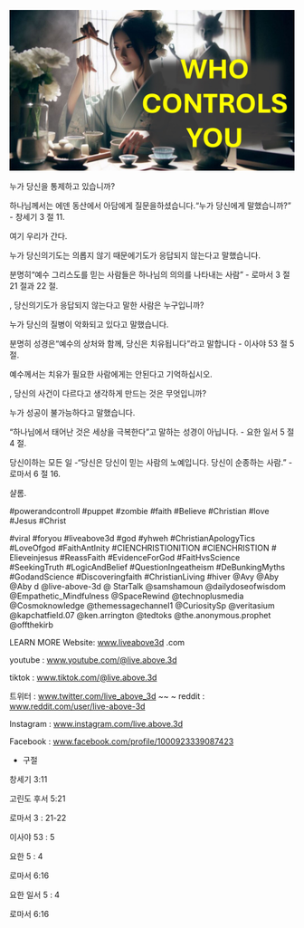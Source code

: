 ![Video cover image](../cover.jpg "cover photo")

누가 당신을 통제하고 있습니까?

하나님께서는 에덴 동산에서 아담에게 질문을하셨습니다.“누가 당신에게 말했습니까?” - 창세기 3 절 11.

여기 우리가 간다.

누가 당신의기도는 의롭지 않기 때문에기도가 응답되지 않는다고 말했습니다.

분명히“예수 그리스도를 믿는 사람들은 하나님의 의의를 나타내는 사람” - 로마서 3 절 21 절과 22 절.

, 당신의기도가 응답되지 않는다고 말한 사람은 누구입니까?

누가 당신의 질병이 악화되고 있다고 말했습니다.

분명히 성경은“예수의 상처와 함께, 당신은 치유됩니다”라고 말합니다 - 이사야 53 절 5 절.

예수께서는 치유가 필요한 사람에게는 안된다고 기억하십시오.

, 당신의 사건이 다르다고 생각하게 만드는 것은 무엇입니까?

누가 성공이 불가능하다고 말했습니다.

“하나님에서 태어난 것은 세상을 극복한다”고 말하는 성경이 아닙니다. - 요한 일서 5 절 4 절.

당신이하는 모든 일 -“당신은 당신이 믿는 사람의 노예입니다. 당신이 순종하는 사람.” - 로마서 6 절 16.

샬롬.


#powerandcontroll #puppet #zombie #faith #Believe #Christian #love #Jesus #Christ

#viral #foryou #liveabove3d #god #yhweh #ChristianApologyTics #LoveOfgod #FaithAntInity #CIENCHRISTIONITION #CIENCHRISTION # Elieveinjesus #ReassFaith #EvidenceForGod #FaitHvsScience #SeekingTruth #LogicAndBelief #QuestionIngeatheism #DeBunkingMyths #GodandScience #Discoveringfaith #ChristianLiving #hiver @Avy @Aby @Aby d @live-above-3d @ StarTalk @samshamoun @dailydoseofwisdom @Empathetic_Mindfulness @SpaceRewind @technoplusmedia @Cosmoknowledge @themessagechannel1 @CuriositySp @veritasium @kapchatfield.07 @ken.arrington @tedtoks @the.anonymous.prophet @offthekirb

LEARN MORE
Website: www.liveabove3d .com

youtube : www.youtube.com/@live.above.3d

tiktok : www.tiktok.com/@live.above.3d

트위터 : www.twitter.com/live_above_3d ~~ ~ reddit : www.reddit.com/user/live-above-3d

Instagram : www.instagram.com/live.above.3d

Facebook : www.facebook.com/profile/1000923339087423

- 구절

창세기 3:11


고린도 후서 5:21

로마서 3 : 21-22

이사야 53 : 5

요한 5 : 4

로마서 6:16

요한 일서 5 : 4

로마서 6:16

